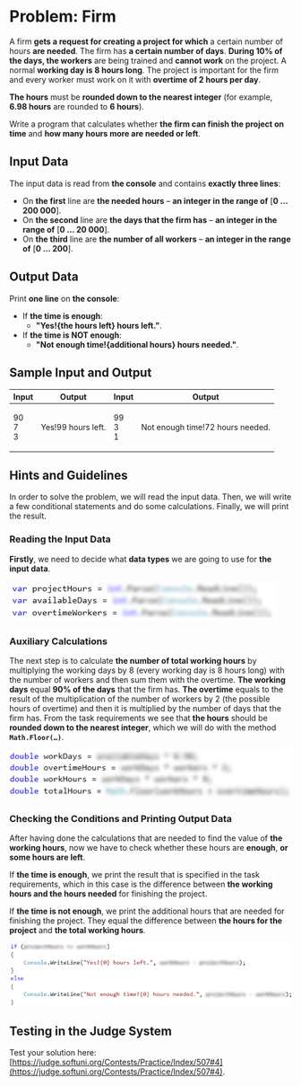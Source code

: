# Problem: Firm

A firm **gets a request for creating a project for which** a certain number of hours **are needed**. The firm has **a certain number of days**. **During 10% of the days, the workers** are being trained and **cannot work** on the project. A normal **working day is 8 hours long**. The project is important for the firm and every worker must work on it with **overtime of 2 hours per day**.

**The hours** must be **rounded down to the nearest integer** (for example, **6.98 hours** are rounded to **6 hours**).

Write a program that calculates whether **the firm can finish the project on time** and **how many hours more are needed or left**.

## Input Data

The input data is read from **the console** and contains **exactly three lines**:

* On **the first** line are **the needed hours** – **an integer in the range of** \[**0 … 200 000**].
* On **the second** line are **the days that the firm has** – **an integer in the range of** \[**0 … 20 000**].
* On **the third** line are **the number of all workers** – **an integer in the range of** \[**0 … 200**].

## Output Data

Print **one line** on **the console**:

* If **the time is enough**:
  * **"Yes!{the hours left} hours left."**.
* If **the time is NOT enough**:
  * **"Not enough time!{additional hours} hours needed."**.

## Sample Input and Output

| Input                   | Output             | Input               | Output                           |
| ----------------------- | ------------------ | ------------------- | -------------------------------- |
| <p>90<br>7<br>3<br></p> | Yes!99 hours left. | <p>99<br>3<br>1</p> | Not enough time!72 hours needed. |

## Hints and Guidelines

In order to solve the problem, we will read the input data. Then, we will write a few conditional statements and do some calculations. Finally, we will print the result.

### Reading the Input Data

**Firstly**, we need to decide what **data types** we are going to use for **the input data**.

![](../../../../assets/chapter-3-2-images/05.Firm-01.png)

### Auxiliary Calculations

The next step is to calculate **the number of total working hours** by multiplying the working days by 8 (every working day is 8 hours long) with the number of workers and then sum them with the overtime. **The working days** equal **90% of the days** that the firm has. **The overtime** equals to the result of the multiplication of the number of workers by 2 (the possible hours of overtime) and then it is multiplied by the number of days that the firm has. From the task requirements we see that **the hours** should be **rounded down to the nearest integer**, which we will do with the method **`Math.Floor(…)`**.

![](../../../../assets/chapter-3-2-images/05.Firm-02.png)

### Checking the Conditions and Printing Output Data

After having done the calculations that are needed to find the value of **the working hours**, now we have to check whether these hours are **enough**, **or some hours are left**.

If **the time is enough**, we print the result that is specified in the task requirements, which in this case is the difference between **the working hours and the hours needed** for finishing the project.

If **the time is not enough**, we print the additional hours that are needed for finishing the project. They equal the difference between **the hours for the project** and **the total working hours**.

![](../../../../assets/chapter-3-2-images/05.Firm-03.png)

## Testing in the Judge System

Test your solution here: [https://judge.softuni.org/Contests/Practice/Index/507#4](https://judge.softuni.org/Contests/Practice/Index/507#4).
